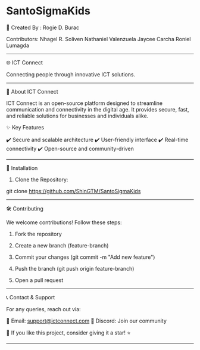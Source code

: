 # SantoSigmaKids


🔨 Created By : Rogie D. Burac

Contributors:
Nhagel R. Soliven
Nathaniel Valenzuela 
Jaycee Carcha
Roniel Lumagda



---

🌐 ICT Connect



Connecting people through innovative ICT solutions.






---

🚀 About ICT Connect 

ICT Connect is an open-source platform designed to streamline communication and connectivity in the digital age. It provides secure, fast, and reliable solutions for businesses and individuals alike.

✨ Key Features

✔️ Secure and scalable architecture
✔️ User-friendly interface
✔️ Real-time connectivity
✔️ Open-source and community-driven


---

📌 Installation

1. Clone the Repository:

git clone https://github.com/ShinGTM/SantoSigmaKids


---

🛠 Contributing

We welcome contributions! Follow these steps:

1. Fork the repository


2. Create a new branch (feature-branch)


3. Commit your changes (git commit -m "Add new feature")


4. Push the branch (git push origin feature-branch)


5. Open a pull request




---

📞 Contact & Support

For any queries, reach out via:

📧 Email: support@ictconnect.com
💬 Discord: Join our community

🌟 If you like this project, consider giving it a star! ⭐


---
